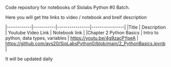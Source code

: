 Code repository for notebooks of Siolabs Python #0 Batch. 

Here you will get hte links to video / notebook and breif description


|------------|-----------|----------------|----------------|
|Title | Description | Youtube Video Link | Notebook link |
|Chapter 2 Python Basics | Intro to python, data types, variables | https://youtu.be/4g9zacPYpeA | https://github.com/avs20/SioLabsPython0/blob/main/2_PythonBasics.ipynb |

It will be updated daily
